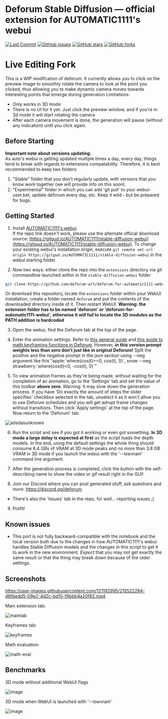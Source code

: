 
# Deforum Stable Diffusion — official extension for AUTOMATIC1111's webui

<p align="left">
    <a href="https://github.com/deforum-art/deforum-for-automatic1111-webui/commits"><img alt="Last Commit" src="https://img.shields.io/github/last-commit/deforum-art/deforum-for-automatic1111-webui"></a>
    <a href="https://github.com/deforum-art/deforum-for-automatic1111-webui/issues"><img alt="GitHub issues" src="https://img.shields.io/github/issues/deforum-art/deforum-for-automatic1111-webui"></a>
    <a href="https://github.com/deforum-art/deforum-for-automatic1111-webui/stargazers"><img alt="GitHub stars" src="https://img.shields.io/github/stars/deforum-art/deforum-for-automatic1111-webui"></a>
    <a href="https://github.com/deforum-art/deforum-for-automatic1111-webui/network"><img alt="GitHub forks" src="https://img.shields.io/github/forks/deforum-art/deforum-for-automatic1111-webui"></a>
    </a>
</p>

# Live Editing Fork

This is a WIP modifcation of deforum. It currently allows you to click on the preview image to smoothly rotate the camera to look at the point you clicked, thus allowing you to make dynamic camera moves towards interesting points that emerge during generation 
Limitations:
* Only works in 3D mode
* There is no UI for it yet. Just click the preview window, and if you're in 3d mode it will start rotating the camera
* After each camera movement is done, the generation will pause (without any indication) until you click again. 


## Before Starting

**Important note about versions updating:** <br>
As auto's webui is getting updated multiple times a day, every day, things tend to break with regards to extensions compatability.
Therefore, it is best recommended to keep two folders:
1. "Stable" folder that you don't regularly update, with versions that you know *work* together (we will provide info on this soon). 
2. "Experimental" folder in which you can add 'git pull' to your webui-user.bat, update deforum every day, etc. Keep it wild - but be prepared for bugs. 


## Getting Started

1. Install [AUTOMATIC1111's webui](https://github.com/AUTOMATIC1111/stable-diffusion-webui/). <br>If the repo link doesn't work, please use the alternate official download source: [https://gitgud.io/AUTOMATIC1111/stable-diffusion-webui](https://gitgud.io/AUTOMATIC1111/stable-diffusion-webui). To change your existing webui's installation origin, execute `git remote set-url origin https://gitgud.io/AUTOMATIC1111/stable-diffusion-webui` in the webui starting folder.

2. Now two ways: either clone the repo into the `extensions` directory via git commandline launched within in the `stable-diffusion-webui` folder

```sh
git clone https://github.com/deforum-art/deforum-for-automatic1111-webui extensions/deforum
```

Or download this repository, locate the `extensions` folder within your WebUI installation, create a folder named `deforum` and put the contents of the downloaded directory inside of it. Then restart WebUI. **Warning: the extension folder has to be named 'deforum' or 'deforum-for-automatic1111-webui', otherwise it will fail to locate the 3D modules as the PATH addition is hardcoded**

3. Open the webui, find the Deforum tab at the top of the page.

4. Enter the animation settings. Refer to [this general guide](https://docs.google.com/document/d/1pEobUknMFMkn8F5TMsv8qRzamXX_75BShMMXV8IFslI/edit) and [this guide to math keyframing functions in Deforum](https://docs.google.com/document/d/1pfW1PwbDIuW0cv-dnuyYj1UzPqe23BlSLTJsqazffXM/edit?usp=sharing). However, **in this version prompt weights less than zero don't just like in original Deforum!** Split the positive and the negative prompt in the json section using --neg argument like this "apple:\`where(cos(t)>=0, cos(t), 0)\`, snow --neg strawberry:\`where(cos(t)<0, -cos(t), 0)\`"

5. To view animation frames as they're being made, without waiting for the completion of an animation, go to the 'Settings' tab and set the value of this toolbar **above zero**. Warning: it may slow down the generation process. If you have 'Do exactly the amount of steps the slider specifies' checkbox selected in the tab, unselect it as it won't allow you to use Deforum schedules and you will get adrupt frame changes without transitions. Then click 'Apply settings' at the top of the page. Now return to the 'Deforum' tab.

![adsdasunknown](https://user-images.githubusercontent.com/14872007/196064311-1b79866a-e55b-438a-84a7-004ff30829ad.png)


6. Run the script and see if you got it working or even got something. **In 3D mode a large delay is expected at first** as the script loads the depth models. In the end, using the default settings the whole thing should consume 6.4 GBs of VRAM at 3D mode peaks and no more than 3.8 GB VRAM in 3D mode if you launch the webui with the '--lowvram' command line argument.

7. After the generation process is completed, click the button with the self-describing name to show the video or gif result right in the GUI!

8. Join our Discord where you can post generated stuff, ask questions and more: https://discord.gg/deforum. <br>
* There's also the 'Issues' tab in the repo, for well... reporting issues ;) 

9. Profit!

## Known issues

* This port is not fully backward-compatible with the notebook and the local version both due to the changes in how AUTOMATIC1111's webui handles Stable Diffusion models and the changes in this script to get it to work in the new environment. *Expect* that you may not get exactly the same result or that the thing may break down because of the older settings.

## Screenshots

https://user-images.githubusercontent.com/121192995/215522284-d6fbedd5-09e2-4d2c-bd10-f9bbb4a20f82.mp4

Main extension tab:

![maintab](https://user-images.githubusercontent.com/121192995/215362176-4e5599c1-9cb6-4bf9-964d-0ff882661993.png)

Keyframes tab:

![keyframes](https://user-images.githubusercontent.com/121192995/215362228-c239c43a-d565-4862-b490-d18b19eaaaa5.png)

Math evaluation:

![math-eval](https://user-images.githubusercontent.com/121192995/215362467-481127a4-247a-4b0d-924a-d10719aa4c01.png)


## Benchmarks

3D mode without additional WebUI flags

![image](https://user-images.githubusercontent.com/14872007/196294447-7817f138-ec4b-4001-885f-454f8667100d.png)

3D mode when WebUI is launched with '--lowvram'

![image](https://user-images.githubusercontent.com/14872007/196294517-125fbb27-c06d-4c4b-bcbc-7c743103eff6.png)

